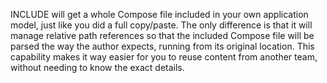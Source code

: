 INCLUDE will get a whole Compose file included in your own application model, just like you did a full copy/paste. The only difference is that it will manage relative path references so that the included Compose file will be parsed the way the author expects, running from its original location. This capability makes it way easier for you to reuse content from another team, without needing to know the exact details.